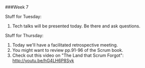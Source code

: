 ###Week 7

Stuff for Tuesday:

1. Tech talks will be presented today.  Be there and ask questions.

Stuff for Thursday:

1. Today we'll have a facilitated retrospective meeting.
2. You might want to review pp.91-96 of the Scrum book.
3. Check out this video on "The Land that Scrum Forgot": http://youtu.be/hG4LH6P8Syk